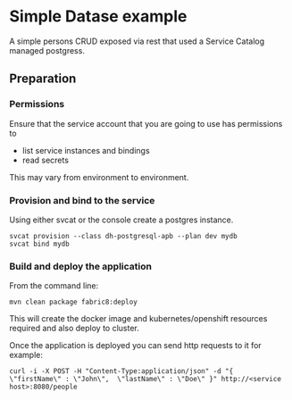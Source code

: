 # Simple Datase example

A simple persons CRUD exposed via rest that used a Service Catalog managed postgress.

## Preparation

### Permissions

Ensure that the service account that you are going to use has permissions to
- list service instances and bindings
- read secrets

This may vary from environment to environment.

### Provision and bind to the service

Using either svcat or the console create a postgres instance.

    svcat provision --class dh-postgresql-apb --plan dev mydb
    svcat bind mydb

### Build and deploy the application
From the command line:

    mvn clean package fabric8:deploy

This will create the docker image and kubernetes/openshift resources required and also deploy to cluster.

Once the application is deployed you can send http requests to it for example:

    curl -i -X POST -H "Content-Type:application/json" -d "{  \"firstName\" : \"John\",  \"lastName\" : \"Doe\" }" http://<service host>:8080/people
